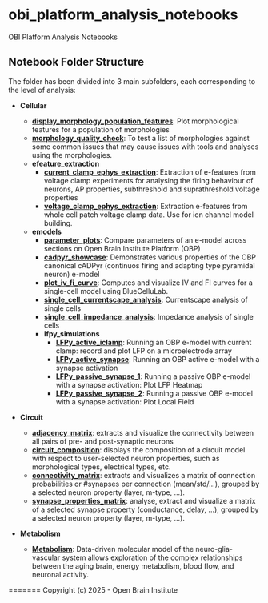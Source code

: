 # obi_platform_analysis_notebooks
OBI Platform Analysis Notebooks

## Notebook Folder Structure

The folder has been divided into 3 main subfolders, each corresponding to the level of analysis: 

- **Cellular**
  - [**display_morphology_population_features**](Cellular/display_morphology_population_features/analysis_notebook.ipynb): Plot morphological features for a population of morphologies
  - [**morphology_quality_check**](Cellular/morphology_quality_check/analysis_notebook.ipynb): To test a list of morphologies against some common issues that may cause issues with tools and analyses using the morphologies.
  - **efeature_extraction**
    - [**current_clamp_ephys_extraction**](Cellular/efeature_extraction/current_clamp_ephys_extraction/analysis_notebook.ipynb): Extraction of e-features from voltage clamp experiments for analysing the firing behaviour of neurons, AP properties, subthreshold and suprathreshold voltage properties
    - [**voltage_clamp_ephys_extraction**](Cellular/efeature_extraction/voltage_clamp_ephys_extraction/analysis_notebook.ipynb): Extraction e-features from whole cell patch voltage clamp data. Use for ion channel model building.
  - **emodels**
      - [**parameter_plots**](Cellular/emodels/parameters_plot/analysis_notebook.ipynb): Compare parameters of an e-model across sections on Open Brain Institute Platform (OBP)
      - [**cadpyr_showcase**](Cellular/emodels/cadpyr_showcase/analysis_notebook.ipynb): Demonstrates various properties of the OBP canonical cADPyr (continuos firing and adapting type pyramidal neuron) e-model
      - [**plot_iv_fi_curve**](Cellular/emodels/plot_iv_fi_curve/analysis_notebook.ipynb): Computes and visualize IV and FI curves for a single-cell model using BlueCelluLab.
      - [**single_cell_currentscape_analysis**](Cellular/emodels/single_cell_currentscape_analysis/analysis_notebook.ipynb): Currentscape analysis of single cells
      - [**single_cell_impedance_analysis**](Cellular/emodels/single_cell_impedance_analysis/analysis_notebook.ipynb): Impedance analysis of single cells
      - **lfpy_simulations**
        - [**LFPy_active_iclamp**](Cellular/emodels/lfpy_simulations/active_emodel_Iclamp/analysis_notebook.ipynb): Running an OBP e-model with current clamp: record and plot LFP on a microelectrode array
        - [**LFPy_active_synapse**](Cellular/emodels/lfpy_simulations/active_emodel_synapses/analysis_notebook.ipynb): Running an OBP active e-model with a synapse activation
        - [**LFPy_passive_synapse_1**](Cellular/emodels/lfpy_simulations/passive_emodel_synapses/analysis_notebook_1.ipynb): Running a passive OBP e-model with a synapse activation: Plot LFP Heatmap
        - [**LFPy_passive_synapse_2**](Cellular/emodels/lfpy_simulations/passive_emodel_synapses/analysis_notebook_2.ipynb): Running a passive OBP e-model with a synapse activation: Plot Local Field
      
        
- **Circuit**
  - [**adjacency_matrix**](Circuit/adjacency_matrix/analysis_notebook.ipynb): extracts and visualize the connectivity between all pairs of pre- and post-synaptic neurons
  - [**circuit_composition**](Circuit/circuit_composition/analysis_notebook.ipynb): displays the composition of a circuit model with respect to user-selected neuron properties, such as morphological types, electrical types, etc.
  - [**connectivity_matrix**](Circuit/connectivity_matrix/analysis_notebook.ipynb): extracts and visualizes a matrix of connection probabilities or #synapses per connection (mean/std/...), grouped by a selected neuron property (layer, m-type, ...).
  - [**synapse_properties_matrix**](Circuit/synapse_properties_matrix/analysis_notebook.ipynb):  analyse, extract and visualize a matrix of a selected synapse property (conductance, delay, ...), grouped by a selected neuron property (layer, m-type, ...).


- **Metabolism**
   - [**Metabolism**](Metabolism/analysis_notebook.ipynb): Data-driven molecular model of the neuro-glia-vascular system allows exploration of the complex relationships between the aging brain, energy metabolism, blood flow, and neuronal activity.

=======
Copyright (c) 2025 - Open Brain Institute